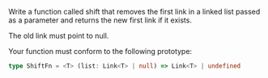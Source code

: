 Write a function called shift that removes the first link in a linked list passed as a parameter and returns the new first link if it exists.

The old link must point to null.

Your function must conform to the following prototype:

```typescript
type ShiftFn = <T> (list: Link<T> | null) => Link<T> | undefined
```

